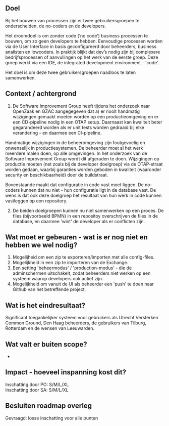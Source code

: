 ## Doel

Bij het bouwen van processen zijn er twee gebruikersgroepen te onderscheiden, de no-coders en de developers.

Het droomdoel is om zonder code (‘no code’) business processen te bouwen, om zo geen developers te hebben. Eenvoudige processen worden via de User Interface in basis geconfigureerd door beheerders, business analisten en lowcoders. In praktijk blijkt dat dev’s nodig zijn bij complexere bedrijfsprocessen of aanvullingen op het werk van de eerste groep. Deze groep werkt via een IDE, de integrated development environment - 'code'. 

Het doel is om deze twee gebruikersgroepen naadloos te laten samenwerken.  

## Context / achtergrond

1. De Software Improvement Group heeft tijdens het onderzoek naar OpenZaak en GZAC aangegegeven dat a) er nooit handmatig wijzigingen gemaakt moeten worden op een productieomgeving en er een CD-pipeline nodig in een OTAP setup. Daarnaast kan kwaliteit beter gegarandeerd worden als er unit tests worden gedraaid bij elke verandering - en daarmee een CI-pipeline. 

Handmatige wijzigingen in de beheeromgeving zijn foutgevoelig en onwenselijk in productiesystemen. De beheerder moet al het werk meerdere malen doen, op alle omgevingen. In het onderzoek van de Software Improvement Group wordt dit afgeraden te doen. Wijzigingen op productie moeten (net zoals bij de developer doelgroep) via de OTAP-straat worden gedaan, waarbij garanties worden geboden in kwaliteit (waaronder security en beschikbaarheid) door de buildstraat. 

Bovenstaande maakt dat configuratie in code vast moet liggen. De no-coders kunnen dat nu niet - hun configuratie ligt in de database vast. De wens is dat ook deze doelgroep het resultaat van hun werk in code kunnen vastleggen op een repository. 

2. De beiden doelgroepen kunnen nu niet samenwerken op een proces. De files (bijvoorbeeld BPMN) in een repositoy overschrijven de files in de database, en daarmee 'wint' de developer als er conflicten zijn. 

## Wat moet er gebeuren - wat is er nog niet en hebben we wel nodig?
1. Mogelijheid om een zip te exporteren/importen met alle config-files.
2. Mogelijkheid in een zip te importeren van de Exchange. 
3. Een setting 'beheermodus' / 'production-modus' - die de adminschermen uitschakelt, zodat beheerders niet werken op een systeem waarop developers ook actief zijn.
4. Mogelijkheid om vanuit de UI als beheerder een 'push' te doen naar Github van het betreffende project. 

## Wat is het eindresultaat?

Significant toegankelijker systeem voor gebruikers als Utrecht Versterken Common Ground, Den Haag beheerders, de  gebruikers van Tilburg, Rotterdam en de wensen van Leeuwarden. 

## Wat valt er buiten scope?

- 

## Impact - hoeveel inspanning kost dit? 
Inschatting door PO: S/M/L/XL  
Inschatting door SA: S/M/L/XL  

## Besluiten roadmap overleg
Gevraagd: losse inschatting voor alle punten
